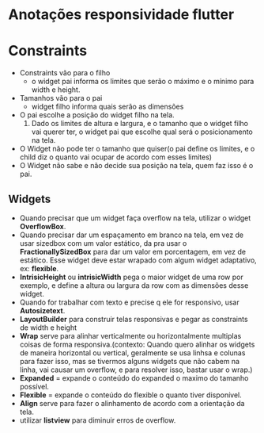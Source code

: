 # Anotações responsividade flutter

# Constraints

- Constraints vão para o filho
    - o widget pai informa os limites que serão o máximo e o mínimo para width e height.
- Tamanhos vão para o pai
    - widget filho informa quais serão as dimensões
- O pai escolhe a posição do widget filho na tela.
    1. Dado os limites de altura e largura, e o tamanho que o widget filho vai querer ter, o widget pai que escolhe qual será o posicionamento na tela. 
- O Widget não pode ter o tamanho que quiser(o pai define os limites, e o child diz o quanto vai ocupar de acordo com esses limites)
- O Widget não sabe e não decide sua posição na tela, quem faz isso é o pai.

## Widgets

- Quando precisar que um widget faça overflow na tela, utilizar o widget **OverflowBox**.
- Quando precisar dar um espaçamento em branco na tela, em vez de usar sizedbox com um valor estático, da pra usar o **FractionallySizedBox** para dar um valor em porcentagem, em vez de estático. Esse widget deve estar wrapado com algum widget adaptativo, ex: **flexible**.
- **IntrisicHeight** ou **intrisicWidth** pega o maior widget de uma row por exemplo, e define a altura ou largura da row com as dimensões desse widget.
- Quando for trabalhar com texto e precise q ele for responsivo, usar **Autosizetext**.
- **LayoutBuilder** para construir telas responsivas e pegar as constraints de width e height
- **Wrap** serve para alinhar verticalmente ou horizontalmente multiplas coisas de forma responsiva.(contexto: Quando quero alinhar os widgets de maneira horizontal ou vertical, geralmente se usa linhsa e colunas para fazer isso, mas se tivermos alguns widgets que não cabem na linha, vai causar um overflow, e para resolver isso, bastar usar o wrap.)
- **Expanded** = expande o conteúdo do expanded o maximo do tamanho possível.
- **Flexible** = expande o conteúdo do flexible o quanto tiver disponível.
- **Align** serve para fazer o alinhamento de acordo com a orientação da tela.
- utilizar **listview** para diminuir erros de overflow.
